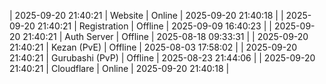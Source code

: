 | 2025-09-20 21:40:21 | Website | Online | 2025-09-20 21:40:18 |
| 2025-09-20 21:40:21 | Registration | Offline | 2025-09-09 16:40:23 |
| 2025-09-20 21:40:21 | Auth Server | Offline | 2025-08-18 09:33:31 |
| 2025-09-20 21:40:21 | Kezan (PvE) | Offline | 2025-08-03 17:58:02 |
| 2025-09-20 21:40:21 | Gurubashi (PvP) | Offline | 2025-08-23 21:44:06 |
| 2025-09-20 21:40:21 | Cloudflare | Online | 2025-09-20 21:40:18 |
